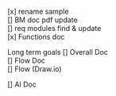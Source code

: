 [x] rename sample <br>
[] BM doc pdf update <br>
[] req modules find & update <br>
[x] Functions doc <br>

Long term goals
[] Overall Doc <br>
[] Flow Doc <br>
[] Flow (Draw.io) <br>

[] AI Doc